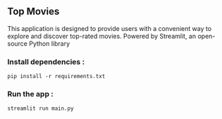 ## Top Movies
This application is designed to provide users with a convenient way to explore and discover top-rated movies. Powered by Streamlit, an open-source Python library  

### Install dependencies :
```
pip install -r requirements.txt
```
### Run the app :  
```
streamlit run main.py
```
